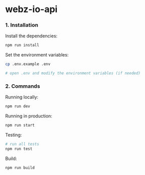 # webz-io-api

### 1. Installation

Install the dependencies:

```bash
npm run install
```

Set the environment variables:

```bash
cp .env.example .env

# open .env and modify the environment variables (if needed)
```

### 2. Commands

Running locally:

```bash
npm run dev
```

Running in production:

```bash
npm run start
```

Testing:

```bash
# run all tests
npm run test
```

Build:

```bash
npm run build
```
